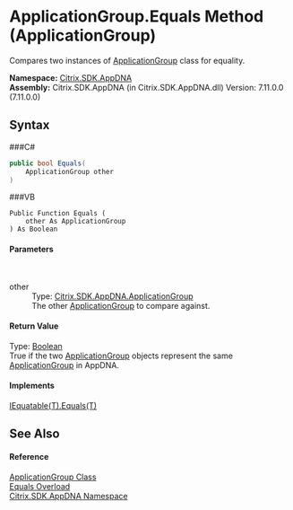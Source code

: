 # ApplicationGroup.Equals Method (ApplicationGroup)
 

Compares two instances of <a href="T_Citrix_SDK_AppDNA_ApplicationGroup">ApplicationGroup</a> class for equality.

**Namespace:**&nbsp;<a href="N_Citrix_SDK_AppDNA">Citrix.SDK.AppDNA</a><br />**Assembly:**&nbsp;Citrix.SDK.AppDNA (in Citrix.SDK.AppDNA.dll) Version: 7.11.0.0 (7.11.0.0)

## Syntax

###C#
```csharp
public bool Equals(
	ApplicationGroup other
)
```

###VB
```vbnet
Public Function Equals ( 
	other As ApplicationGroup
) As Boolean
```


#### Parameters
&nbsp;<dl><dt>other</dt><dd>Type: <a href="T_Citrix_SDK_AppDNA_ApplicationGroup">Citrix.SDK.AppDNA.ApplicationGroup</a><br />The other <a href="T_Citrix_SDK_AppDNA_ApplicationGroup">ApplicationGroup</a> to compare against.</dd></dl>

#### Return Value
Type: <a href="http://msdn2.microsoft.com/en-us/library/a28wyd50" target="_blank">Boolean</a><br />True if the two <a href="T_Citrix_SDK_AppDNA_ApplicationGroup">ApplicationGroup</a> objects represent the same <a href="T_Citrix_SDK_AppDNA_ApplicationGroup">ApplicationGroup</a> in AppDNA.

#### Implements
<a href="http://msdn2.microsoft.com/en-us/library/ms131190" target="_blank">IEquatable(T).Equals(T)</a><br />

## See Also


#### Reference
<a href="T_Citrix_SDK_AppDNA_ApplicationGroup">ApplicationGroup Class</a><br /><a href="Overload_Citrix_SDK_AppDNA_ApplicationGroup_Equals">Equals Overload</a><br /><a href="N_Citrix_SDK_AppDNA">Citrix.SDK.AppDNA Namespace</a><br />